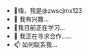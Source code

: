 - 👋嗨，我是@zwscjmx123
- 👀 我有兴趣...
- 🌱我目前正在学习...
- 💞️ 我正在寻求合作......
- 📫 如何联系我...

<!---
zwscjmx123/zwscjmx123 是一个 ✨ 特殊 ✨ 存储库，因为它的 `README.md` （此文件）出现在您的 GitHub 个人资料上。
您可以单击预览链接来查看您的更改。
--->
